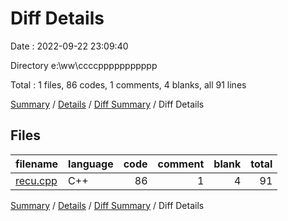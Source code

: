 # Diff Details

Date : 2022-09-22 23:09:40

Directory e:\\ww\\ccccppppppppppp

Total : 1 files,  86 codes, 1 comments, 4 blanks, all 91 lines

[Summary](results.md) / [Details](details.md) / [Diff Summary](diff.md) / Diff Details

## Files
| filename | language | code | comment | blank | total |
| :--- | :--- | ---: | ---: | ---: | ---: |
| [recu.cpp](/recu.cpp) | C++ | 86 | 1 | 4 | 91 |

[Summary](results.md) / [Details](details.md) / [Diff Summary](diff.md) / Diff Details
